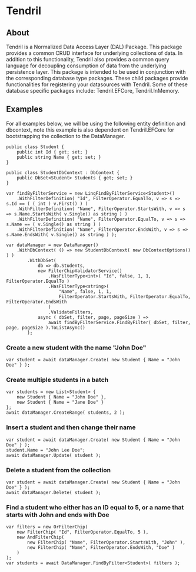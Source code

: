 # Tendril

## About
Tendril is a Normalized Data Access Layer (DAL) Package.
This package provides a common CRUD interface for underlying collections of data.
In addition to this functionality, Tendril also provides a common query language for decoupling consumption of data from the underlying persistence layer.
This package is intended to be used in conjunction with the corresponding database type packages. These child packages provide functionalities for registering your datasources with Tendril.
Some of these database specific packages include: Tendril.EFCore, Tendril.InMemory.

## Examples
For all examples below, we will be using the following entity definition and dbcontext, note this example is also dependent on Tendril.EFCore for bootstrapping the collection to the DataManager.

```
public class Student {
	public int Id { get; set; }
	public string Name { get; set; }
}

public class StudentDbContext : DbContext {
	public DbSet<Student> Students { get; set; }
}

var findByFilterService = new LinqFindByFilterService<Student>()
	.WithFilterDefinition( "Id", FilterOperator.EqualTo, v => s => s.Id == ( ( int ) v.First() ) )
	.WithFilterDefinition( "Name", FilterOperator.StartsWith, v => s => s.Name.StartsWith( v.Single() as string ) )
	.WithFilterDefinition( "Name", FilterOperator.EqualTo, v => s => s.Name == ( v.Single() as string ) )
	.WithFilterDefinition( "Name", FilterOperator.EndsWith, v => s => s.Name.EndsWith( v.Single() as string ) );

var dataManager = new DataManager()
	.WithDbContext( () => new StudentDbContext( new DbContextOptions() ) )
		.WithDbSet(
			db => db.Students,
			new FilterChipValidatorService()
				.HasFilterType<int>( "Id", false, 1, 1, FilterOperator.EqualTo )
				.HasFilterType<string>(
					"Name", false, 1, 1,
					FilterOperator.StartsWith, FilterOperator.EqualTo, FilterOperator.EndsWith
				)
				.ValidateFilters,
			async ( dbSet, filter, page, pageSize ) =>
				await findByFilterService.FindByFilter( dbSet, filter, page, pageSize ).ToListAsync()
		);
```
### Create a new student with the name "John Doe"
`var student = await dataManager.Create( new Student { Name = "John Doe" } );`

### Create multiple students in a batch
```
var students = new List<Student> {
	new Student { Name = "John Doe" },
	new Student { Name = "Jane Doe" }
};
await dataManager.CreateRange( students, 2 );
```

### Insert a student and then change their name
```
var student = await dataManager.Create( new Student { Name = "John Doe" } );
student.Name = "John Lee Doe";
await dataManager.Update( student );
```
### Delete a student from the collection
```
var student = await dataManager.Create( new Student { Name = "John Doe" } );
await dataManager.Delete( student );
```

### Find a student who either has an ID equal to 5, or a name that starts with John and ends with Doe
```
var filters = new OrFilterChip(
	new FilterChip( "Id", FilterOperator.EqualTo, 5 ),
	new AndFilterChip(
		new FilterChip( "Name", FilterOperator.StartsWith, "John" ),
		new FilterChip( "Name", FilterOperator.EndsWith, "Doe" )
	)
);
var students = await DataManager.FindByFilter<Student>( filters );
```